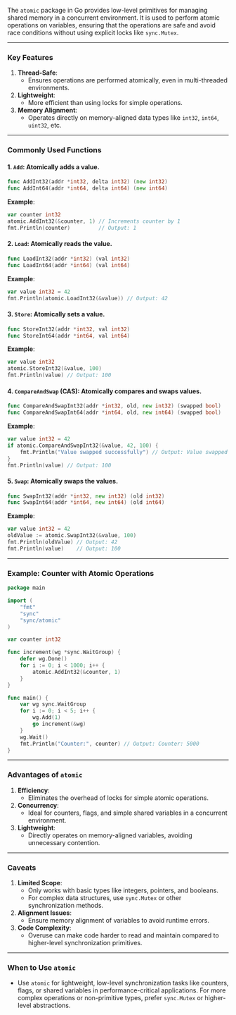 The `atomic` package in Go provides low-level primitives for managing shared memory in a concurrent environment. It is used to perform atomic operations on variables, ensuring that the operations are safe and avoid race conditions without using explicit locks like `sync.Mutex`.

---

### **Key Features**

1. **Thread-Safe**:
    - Ensures operations are performed atomically, even in multi-threaded environments.
2. **Lightweight**:
    - More efficient than using locks for simple operations.
3. **Memory Alignment**:
    - Operates directly on memory-aligned data types like `int32`, `int64`, `uint32`, etc.

---

### **Commonly Used Functions**

#### 1. **`Add`**: Atomically adds a value.

```go
func AddInt32(addr *int32, delta int32) (new int32)
func AddInt64(addr *int64, delta int64) (new int64)
```

**Example**:

```go
var counter int32
atomic.AddInt32(&counter, 1) // Increments counter by 1
fmt.Println(counter)         // Output: 1
```

#### 2. **`Load`**: Atomically reads the value.

```go
func LoadInt32(addr *int32) (val int32)
func LoadInt64(addr *int64) (val int64)
```

**Example**:

```go
var value int32 = 42
fmt.Println(atomic.LoadInt32(&value)) // Output: 42
```

#### 3. **`Store`**: Atomically sets a value.

```go
func StoreInt32(addr *int32, val int32)
func StoreInt64(addr *int64, val int64)
```

**Example**:

```go
var value int32
atomic.StoreInt32(&value, 100)
fmt.Println(value) // Output: 100
```

#### 4. **`CompareAndSwap` (CAS)**: Atomically compares and swaps values.

```go
func CompareAndSwapInt32(addr *int32, old, new int32) (swapped bool)
func CompareAndSwapInt64(addr *int64, old, new int64) (swapped bool)
```

**Example**:

```go
var value int32 = 42
if atomic.CompareAndSwapInt32(&value, 42, 100) {
    fmt.Println("Value swapped successfully") // Output: Value swapped successfully
}
fmt.Println(value) // Output: 100
```

#### 5. **`Swap`**: Atomically swaps the values.

```go
func SwapInt32(addr *int32, new int32) (old int32)
func SwapInt64(addr *int64, new int64) (old int64)
```

**Example**:

```go
var value int32 = 42
oldValue := atomic.SwapInt32(&value, 100)
fmt.Println(oldValue) // Output: 42
fmt.Println(value)    // Output: 100
```

---

### **Example: Counter with Atomic Operations**

```go
package main

import (
	"fmt"
	"sync"
	"sync/atomic"
)

var counter int32

func increment(wg *sync.WaitGroup) {
	defer wg.Done()
	for i := 0; i < 1000; i++ {
		atomic.AddInt32(&counter, 1)
	}
}

func main() {
	var wg sync.WaitGroup
	for i := 0; i < 5; i++ {
		wg.Add(1)
		go increment(&wg)
	}
	wg.Wait()
	fmt.Println("Counter:", counter) // Output: Counter: 5000
}
```

---

### **Advantages of `atomic`**

1. **Efficiency**:
    - Eliminates the overhead of locks for simple atomic operations.
2. **Concurrency**:
    - Ideal for counters, flags, and simple shared variables in a concurrent environment.
3. **Lightweight**:
    - Directly operates on memory-aligned variables, avoiding unnecessary contention.

---

### **Caveats**

1. **Limited Scope**:
    - Only works with basic types like integers, pointers, and booleans.
    - For complex data structures, use `sync.Mutex` or other synchronization methods.
2. **Alignment Issues**:
    - Ensure memory alignment of variables to avoid runtime errors.
3. **Code Complexity**:
    - Overuse can make code harder to read and maintain compared to higher-level synchronization primitives.

---

### **When to Use `atomic`**

- Use `atomic` for lightweight, low-level synchronization tasks like counters, flags, or shared variables in performance-critical applications. For more complex operations or non-primitive types, prefer `sync.Mutex` or higher-level abstractions.
